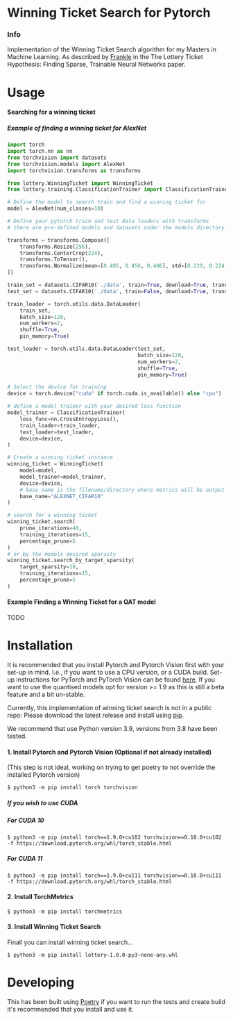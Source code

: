 # Winning Ticket Search for Pytorch

### Info

Implementation of the Winning Ticket Search algorithm for my Masters in Machine Learning. As described
by [Frankle](https://arxiv.org/abs/1803.03635) in the The Lottery Ticket Hypothesis: Finding Sparse, Trainable Neural
Networks paper.

# Usage

#### Searching for a winning ticket

##### Example of finding a winning ticket for AlexNet

```python
import torch
import torch.nn as nn
from torchvision import datasets
from torchvision.models import AlexNet
import torchvision.transforms as transforms

from lottery.WinningTicket import WinningTicket
from lottery.training.ClassificationTrainer import ClassificationTrainer

# Define the model to search train and find a winning ticket for
model = AlexNet(num_classes=10)

# Define your pytorch train and test data loaders with transforms
# there are pre-defined models and datasets under the models directory for convenience

transforms = transforms.Compose([
    transforms.Resize(256),
    transforms.CenterCrop(224),
    transforms.ToTensor(),
    transforms.Normalize(mean=[0.485, 0.456, 0.406], std=[0.229, 0.224, 0.225]),
])

train_set = datasets.CIFAR10('./data', train=True, download=True, transform=transforms)
test_set = datasets.CIFAR10('./data', train=False, download=True, transform=transforms)

train_loader = torch.utils.data.DataLoader(
    train_set,
    batch_size=128,
    num_workers=2,
    shuffle=True,
    pin_memory=True)

test_loader = torch.utils.data.DataLoader(test_set,
                                          batch_size=128,
                                          num_workers=2,
                                          shuffle=True,
                                          pin_memory=True)

# Select the device for training
device = torch.device("cuda" if torch.cuda.is_available() else "cpu")

# define a model trainer with your desired loss function
model_trainer = ClassificationTrainer(
    loss_func=nn.CrossEntropyLoss(),
    train_loader=train_loader,
    test_loader=test_loader,
    device=device,
)

# Create a winning ticket instance
winning_ticket = WinningTicket(
    model=model,
    model_trainer=model_trainer,
    device=device,
    # base name is the filename/directory where metrics will be output if logging is switch on
    base_name="ALEXNET_CIFAR10"
)

# search for a winning ticket
winning_ticket.search(
    prune_iterations=40,
    training_iterations=15,
    percentage_prune=5
)
# or by the models desired sparsity
winning_ticket.search_by_target_sparsity(
    target_sparsity=10,
    training_iterations=15,
    percentage_prune=5
)
```

#### Example Finding a Winning Ticket for a QAT model

TODO

# Installation

It is recommended that you install Pytorch and Pytorch Vision first with your set-up in mind. I.e., if you want to use a
CPU version, or a CUDA build. Set-up instructions for PyTorch and PyTorch Vision can be
found [here](https://pytorch.org/). If you want to use the quantised models opt for version >= 1.9 as this is still a
beta feature and a bit un-stable.

Currently, this implementation of winning ticket search is not in a public repo:
Please download the latest release and install using [pip](https://pypi.org/project/pip/).

We recommend that use Python version 3.9, versions from 3.8 have been tested.

#### 1. Install Pytorch and Pytorch Vision (Optional if not already installed)
(This step is not ideal, working on trying to get poetry to not override the installed Pytorch version)
```shell
$ python3 -m pip install torch torchvision
```

##### If you wish to use CUDA

##### For CUDA 10
```shell
$ python3 -m pip install torch==1.9.0+cu102 torchvision==0.10.0+cu102 -f https://download.pytorch.org/whl/torch_stable.html
```

##### For CUDA 11
```shell
$ python3 -m pip install torch==1.9.0+cu111 torchvision==0.10.0+cu111 -f https://download.pytorch.org/whl/torch_stable.html
```

#### 2. Install TorchMetrics
```shell
$ python3 -m pip install torchmetrics
```

#### 3. Install Winning Ticket Search

Finall you can install winning ticket search...

```shell
$ python3 -m pip install lottery-1.0.0-py3-none-any.whl
```

# Developing

This has been built using [Poetry](https://python-poetry.org/) if you want to run the tests and create build it's
recommended that you install and use it. 
